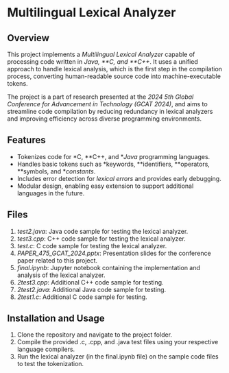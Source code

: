# Multilingual Lexical Analyzer

## Overview
This project implements a *Multilingual Lexical Analyzer* capable of processing code written in *Java, **C, and **C++*. It uses a unified approach to handle lexical analysis, which is the first step in the compilation process, converting human-readable source code into machine-executable tokens.

The project is a part of research presented at the *2024 5th Global Conference for Advancement in Technology (GCAT 2024)*, and aims to streamline code compilation by reducing redundancy in lexical analyzers and improving efficiency across diverse programming environments.

## Features
- Tokenizes code for *C, **C++, and **Java* programming languages.
- Handles basic tokens such as *keywords, **identifiers, **operators, **symbols, and **constants*.
- Includes error detection for *lexical errors* and provides early debugging.
- Modular design, enabling easy extension to support additional languages in the future.

## Files
1. *test2.java*: Java code sample for testing the lexical analyzer.
2. *test3.cpp*: C++ code sample for testing the lexical analyzer.
3. *test.c*: C code sample for testing the lexical analyzer.
4. *PAPER_475_GCAT_2024.pptx*: Presentation slides for the conference paper related to this project.
5. *final.ipynb*: Jupyter notebook containing the implementation and analysis of the lexical analyzer.
6. *2test3.cpp*: Additional C++ code sample for testing.
7. *2test2.java*: Additional Java code sample for testing.
8. *2test1.c*: Additional C code sample for testing.

## Installation and Usage
1. Clone the repository and navigate to the project folder.
2. Compile the provided .c, .cpp, and .java test files using your respective language compilers.
3. Run the lexical analyzer (in the final.ipynb file) on the sample code files to test the tokenization.

 

